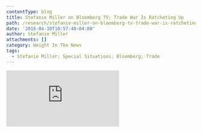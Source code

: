 ```yaml
---
contentType: blog
title: Stefanie Miller on Bloomberg TV; Trade War Is Ratcheting Up
path: /research/stefanie-miller-on-bloomberg-tv-trade-war-is-ratcheting-up
date: '2018-04-10T10:57:40-04:00'
author: Stefanie Miller
attachments: []
category: Height In The News
tags:
  - Stefanie Miller; Special Situations; Bloomberg; Trade
---
```

<iframe src="https://www.bloomberg.com/multimedia/api/embed/iframe?id=9877a81b-4a57-42e0-8176-c0d8407eff1b" allowscriptaccess="always" frameborder="0"></iframe>
